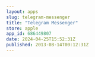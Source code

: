 ```yaml
---
layout: apps
slug: telegram-messenger
title: "Telegram Messenger"
store: apple
app_id: 686449807
date: 2024-04-25T15:52:31Z
published: 2013-08-14T00:12:31Z
---
```

